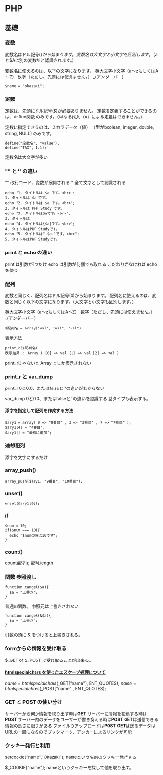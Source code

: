 # PHP
## 基礎
### 変数
変数名はドル記号($)から始まります。
変数名は大文字と小文字を区別します。（$aと$Aは別の変数だと認識されます。）

変数名に使えるのは、以下の文字になります。
英大文字小文字（a～zもしくはA～Z）
数字（ただし、先頭には使えません。）
_(アンダーバー)
```
$name = "okazaki";
```

### 定数
定数は、先頭にドル記号($)が必要ありません。
定数を定義することができるのは、define関数 のみです。（単なる代入（=）による定義はできません。）

定数に指定できるのは、スカラデータ（値） （型がboolean, integer, double, string, NULL) のみです。
```
define("定数名", "value");
define("TAX", 1.1);
```
定数名は大文字が多い

### "" と '' の違い
""
改行コード、変数が展開される
''
全て文字として認識される

```
echo '1. タイトルは $a です。<br>';
1. タイトルは $a です。
echo "2. タイトルは $a です。<br>";
2. タイトルは PHP Study です。
echo "3. タイトルは$aです。<br>";
3. タイトルは
echo "4. タイトルは{$a}です。<br>";
4. タイトルはPHP Studyです。
echo "5. タイトルは".$a."です。<br>";
5. タイトルはPHP Studyです。
```

### print と echo の違い
print は引数が1つだけ
echo は引数が何個でも取れる
こだわりがなければ echo を使う

### 配列
変数と同じく、配列名はドル記号($)から始まります。
配列名に使えるのは、変数と同じく以下の文字になります。（大文字と小文字も区別します。）

英大文字小文字（a～zもしくはA～Z）
数字（ただし、先頭には使えません。）
_(アンダーバー)
```
$配列名 = array("val", "val", "val")
```
表示方法
```
print_r($配列名)
表示結果 ： Array ( [0] => val [1] => val [2] => val )
```
print_rじゃないと Array としか表示されない

### [print_r と var_dump](https://www.it-swarm.jp.net/ja/php/php%E3%81%AEecho%E3%80%81print%E3%80%81printr%E3%81%AE%E9%81%95%E3%81%84%E3%81%AF%E4%BD%95%E3%81%A7%E3%81%99%E3%81%8B%EF%BC%9F/968854098/)
print_r
0と0.0、またはfalseと''の違いがわからない

var_dump
0と0.0、またはfalseと''の違いを認識する
型タイプも表示する。

#### 添字を指定して配列を作成する方法
```
$ary1 = array( 0 => "0番目" , 3 => "3番目" , 7 => "7番目" );
$ary1[4] = "4番目";
$ary1[] = "最後に追加";
```

### 連想配列
添字を文字にするだけ

### array_push()
    array_push($ary1, "9番目", "10番目");
### unset()
    unset($ary1[9]);

### if
```
$num = 10;
if($num === 10){
  echo '$numの値は10です';
}
```

### count()
count(配列);
配列.length

### 関数 参照渡し
```
function cangeA($a){
  $a = "上書き";
}
```
普通の関数。
参照元は上書きされない

```
function cangeB(&$a){
  $a = "上書き";
}
```
引数の頭に & をつけると上書きされる。

### formからの情報を受け取る
$_GET or $_POST で受け取ることが出来る。

#### [htmlspecialchars を使ったエスケープ処理について](https://www.php.net/manual/ja/function.htmlspecialchars.php)
$name = htmlspecialchars($_GET["name"], ENT_QUOTES);
$name = htmlspecialchars($_POST["name"], ENT_QUOTES);

### GET と POST の使い分け
サーバーから何か情報を取り出す時は**GET**
サーバーに情報を投稿する時は**POST**
サーバー内のデータをユーザーが書き換える時は**POST**
**GET**は送信できる情報の長さに限りがある
ファイルのアップロードは**POST**
**GET**は送るデータはURLの一部になるのでブックマーク、アンカーによるリンクが可能

### クッキー発行と利用
setcookie("name","Okazaki");
nameという名前のクッキー発行する

$_COOKIE["name"];
nameというクッキーを探して値を取り出す。





